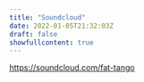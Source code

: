 ```yaml
---
title: "Soundcloud"
date: 2022-01-05T21:32:03Z
draft: false
showfullcontent: true
---
```

https://soundcloud.com/fat-tango
